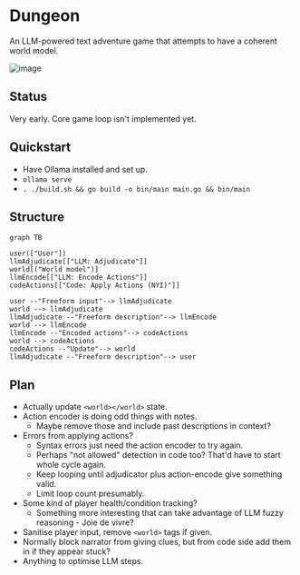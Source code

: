 # Dungeon
An LLM-powered text adventure game that attempts to have a coherent world model.

![image](https://github.com/user-attachments/assets/3c89a7f3-89f0-4496-9f31-96fa93780302)

## Status
Very early. Core game loop isn't implemented yet.

## Quickstart
- Have Ollama installed and set up.
- `ollama serve`
- `. ./build.sh && go build -o bin/main main.go && bin/main`

## Structure
```mermaid
graph TB

user(["User"])
llmAdjudicate[["LLM: Adjudicate"]]
world[("World model")]
llmEncode[["LLM: Encode Actions"]]
codeActions[["Code: Apply Actions (NYI)"]]

user --"Freeform input"--> llmAdjudicate
world --> llmAdjudicate
llmAdjudicate --"Freeform description"--> llmEncode
world --> llmEncode
llmEncode --"Encoded actions"--> codeActions
world --> codeActions
codeActions --"Update"--> world
llmAdjudicate --"Freeform description"--> user
```

## Plan
- Actually update `<world></world>` state.
- Action encoder is doing odd things with notes.
    - Maybe remove those and include past descriptions in context?
- Errors from applying actions?
    - Syntax errors just need the action encoder to try again.
    - Perhaps "not allowed" detection in code too? That'd have to start whole cycle again.
    - Keep looping until adjudicator plus action-encode give something valid.
    - Limit loop count presumably.
- Some kind of player health/condition tracking?
    - Something more interesting that can take advantage of LLM fuzzy reasoning - Joie de vivre?
- Sanitise player input, remove `<world>` tags if given.
- Normally block narrator from giving clues, but from code side add them in if they appear stuck?
- Anything to optimise LLM steps.
